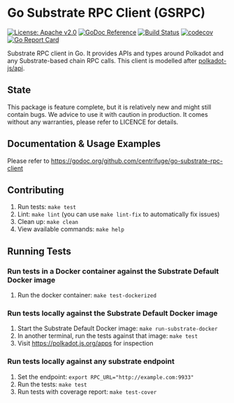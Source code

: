# Go Substrate RPC Client (GSRPC)

[![License: Apache v2.0](https://img.shields.io/badge/License-Apache%202.0-blue.svg)](https://opensource.org/licenses/Apache-2.0)
[![GoDoc Reference](https://godoc.org/github.com/centrifuge/go-substrate-rpc-client?status.svg)](https://godoc.org/github.com/centrifuge/go-substrate-rpc-client)
[![Build Status](https://travis-ci.com/centrifuge/go-substrate-rpc-client.svg?branch=master)](https://travis-ci.com/centrifuge/go-substrate-rpc-client)
[![codecov](https://codecov.io/gh/centrifuge/go-substrate-rpc-client/branch/master/graph/badge.svg)](https://codecov.io/gh/centrifuge/go-substrate-rpc-client)
[![Go Report Card](https://goreportcard.com/badge/github.com/centrifuge/go-substrate-rpc-client)](https://goreportcard.com/report/github.com/centrifuge/go-substrate-rpc-client)

Substrate RPC client in Go. It provides APIs and types around Polkadot and any Substrate-based chain RPC calls.
This client is modelled after [polkadot-js/api](https://github.com/polkadot-js/api).

## State

This package is feature complete, but it is relatively new and might still contain bugs. We advice to use it with caution in production. It comes without any warranties, please refer to LICENCE for details.

## Documentation & Usage Examples

Please refer to https://godoc.org/github.com/centrifuge/go-substrate-rpc-client

## Contributing

1. Run tests: `make test`
2. Lint: `make lint` (you can use `make lint-fix` to automatically fix issues)
3. Clean up: `make clean`
4. View available commands: `make help`

## Running Tests

### Run tests in a Docker container against the Substrate Default Docker image

1. Run the docker container: `make test-dockerized`

### Run tests locally against the Substrate Default Docker image

1. Start the Substrate Default Docker image: `make run-substrate-docker`
2. In another terminal, run the tests against that image: `make test`
3. Visit https://polkadot.js.org/apps for inspection

### Run tests locally against any substrate endpoint

1. Set the endpoint: `export RPC_URL="http://example.com:9933"`
2. Run the tests: `make test`
3. Run tests with coverage report: `make test-cover`

